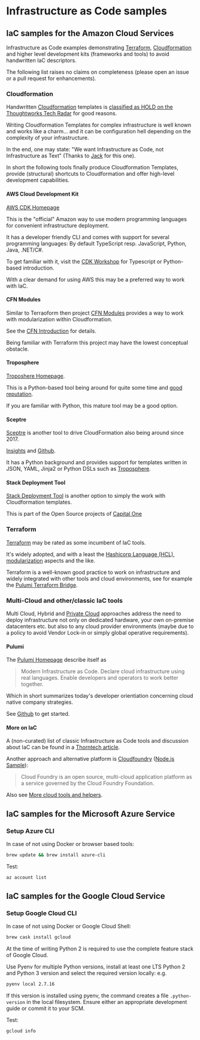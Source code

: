 
# Infrastructure as Code samples

## IaC samples for the Amazon Cloud Services

Infrastructure as Code examples demonstrating 
[Terraform](https://www.terraform.io), 
[Cloudformation](https://aws.amazon.com/de/cloudformation/)
and higher level development kits (frameworks and tools) to avoid handwritten IaC descriptors.

The following list raises no claims on completeness (please open an issue or a pull request for enhancements).

### Cloudformation

Handwritten [Cloudformation](https://aws.amazon.com/de/cloudformation/) templates is [classified as HOLD on the Thoughtworks Tech Radar](https://www.thoughtworks.com/de/radar/tools/handwritten-cloudformation) for good reasons.

Writing Cloudformation Templates for complex infrastructure is well known and works like a charm... and it can be configuration hell depending on the complexity of your infrastructure.

In the end, one may state: "We want Infrastructure as Code, not Infrastructure as Text" (Thanks to [Jack](https://twitter.com/jforge/status/1183663187037773824) for this one).

In short the following tools finally produce Cloudformation Templates, provide (structural) shortcuts to Cloudformation and offer high-level development capabilities.

#### AWS Cloud Development Kit

[AWS CDK Homepage](https://aws.amazon.com/de/cdk/)

This is the "official" Amazon way to use modern programming languages for convenient infrastructure deployment.

It has a developer friendly CLI and comes with support for several programming languages: 
By default TypeScript resp. JavaScript, Python, Java, .NET/C#.

To get familiar with it, visit the [CDK Workshop](https://cdkworkshop.com/) for Typescript or Python-based introduction.

With a clear demand for using AWS this may be a preferred way to work with IaC.

#### CFN Modules

Similar to Terraoform then project [CFN Modules](https://github.com/cfn-modules) provides a way to work with
modularization within Cloudformation.

See the [CFN Introduction](https://cloudonaut.io/easy-going-aws-cloudformation-cfn-modules/) for details.

Being familiar with Terraform this project may have the lowest conceptual obstacle.

#### Troposphere

[Troposhere Homepage](https://github.com/cloudtools/troposphere).

This is a Python-based tool being around for quite some time and [good reputation](https://medium.com/@sobisw/aws-cloudformation-template-creation-using-troposphere-fdec2c5964b1).

If you are familiar with Python, this mature tool may be a good option.

#### Sceptre

[Sceptre](https://sceptre.cloudreach.com) is another tool to drive CloudFormation also being around since 2017.

[Insights](https://www.cloudreach.com/en/insights/blog/sceptre-a-tool-for-driving-aws-cloudformation/) 
and [Github](https://github.com/Sceptre/sceptre).

It has a Python background and provides support for templates written in JSON, YAML, Jinja2 or Python DSLs such as [Troposphere](https://github.com/cloudtools/troposphere).

#### Stack Deployment Tool

[Stack Deployment Tool](https://github.com/capitalone/stack-deployment-tool) is another option to simply the work with Cloudformation templates.

This is part of the Open Source projects of [Capital One](https://developer.capitalone.com/resources/open-source)

### Terraform

[Terraform](https://www.terraform.io) may be rated as some incumbent of IaC tools.

It's widely adopted, and with a least the [Hashicorp Language (HCL)](https://www.terraform.io/docs/configuration/index.html), [modularization](https://www.terraform.io/docs/configuration/modules.html) aspects and the like. 

Terraform is a well-known good practice to work on infrastructure and widely integrated with other tools and cloud environments, see for example the [Pulumi Terraform Bridge](https://github.com/pulumi/pulumi-terraform).

### Multi-Cloud and other/classic IaC tools

Multi Cloud, Hybrid and [Private Cloud](https://opennebula.org/) approaches address the need to deploy infrastructure not only on dedicated hardware, your own on-premise datacenters etc. but also to any cloud provider environments (maybe due to a policy to avoid Vendor Lock-in or simply global operative requirements).

#### Pulumi

The [Pulumi Homepage](https://www.pulumi.com) describe itself as

> Modern Infrastructure as Code.
> Declare cloud infrastructure using real languages. 
> Enable developers and operators to work better together.

Which in short summarizes today's developer orientiation concerning cloud native company strategies.

See [Github](https://github.com/pulumi/) to get started.

#### More on IaC

A (non-curated) list of classic Infrastructure as Code tools and discussion about IaC can be found in a [Thorntech article](https://www.thorntech.com/2018/04/15-infrastructure-as-code-tools/).

Another approach and alternative platform is [Cloudfoundry](https://www.cloudfoundry.org/) ([Node.js Sample](https://github.com/cloudfoundry-samples/cf-sample-app-nodejs)):

> Cloud Foundry is an open source, multi-cloud application platform as a service governed by the Cloud Foundry Foundation.

Also see [More cloud tools and helpers](https://github.com/cloudtools).

## IaC samples for the Microsoft Azure Service

### Setup Azure CLI

In case of not using Docker or browser based tools:

```bash
brew update && brew install azure-cli
```

Test:

```bash
az account list
```

## IaC samples for the Google Cloud Service

### Setup Google Cloud CLI

In case of not using Docker or Google Cloud Shell:

```bash
brew cask install gcloud
```

At the time of writing Python 2 is required to use the complete 
feature stack of Google Cloud.

Use Pyenv for multiple Python versions, install at least one LTS
Python 2 and Python 3 version and select the required version locally: e.g.

```bash
pyenv local 2.7.16
```

If this version is installed using pyenv, the command creates 
a file `.python-version` in the local filesystem. Ensure either
an appropriate development guide or commit it to your SCM.

Test:

```bash
gcloud info
```
